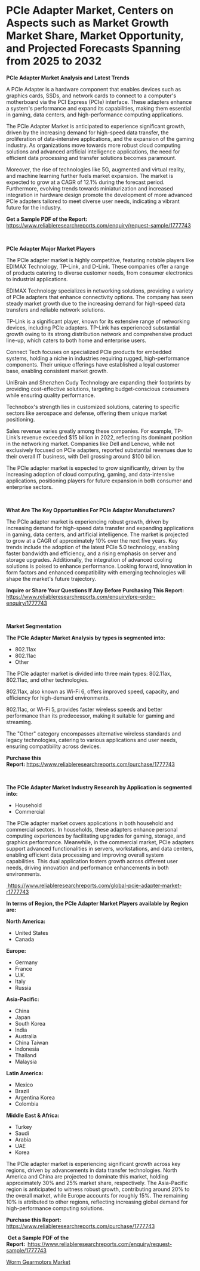 <p><h1>PCIe Adapter Market, Centers on Aspects such as Market Growth Market Share, Market Opportunity, and Projected Forecasts Spanning from 2025 to 2032</h1></p><p><strong>PCIe Adapter Market Analysis and Latest Trends</strong></p>
<p><p>A PCIe Adapter is a hardware component that enables devices such as graphics cards, SSDs, and network cards to connect to a computer's motherboard via the PCI Express (PCIe) interface. These adapters enhance a system's performance and expand its capabilities, making them essential in gaming, data centers, and high-performance computing applications.</p><p>The PCIe Adapter Market is anticipated to experience significant growth, driven by the increasing demand for high-speed data transfer, the proliferation of data-intensive applications, and the expansion of the gaming industry. As organizations move towards more robust cloud computing solutions and advanced artificial intelligence applications, the need for efficient data processing and transfer solutions becomes paramount. </p><p>Moreover, the rise of technologies like 5G, augmented and virtual reality, and machine learning further fuels market expansion. The market is expected to grow at a CAGR of 12.1% during the forecast period. Furthermore, evolving trends towards miniaturization and increased integration in hardware design promote the development of more advanced PCIe adapters tailored to meet diverse user needs, indicating a vibrant future for the industry.</p></p>
<p><strong>Get a Sample PDF of the Report:&nbsp;</strong> <a href="https://www.reliableresearchreports.com/enquiry/request-sample/1777743?utm_campaign=2652&utm_medium=2&utm_source=Github&utm_content=ia&utm_term=09042025&utm_id=pcie-adapter">https://www.reliableresearchreports.com/enquiry/request-sample/1777743</a></p>
<p>&nbsp;</p>
<p><strong>PCIe Adapter Major Market Players</strong></p>
<p><p>The PCIe adapter market is highly competitive, featuring notable players like EDIMAX Technology, TP-Link, and D-Link. These companies offer a range of products catering to diverse customer needs, from consumer electronics to industrial applications.</p><p>EDIMAX Technology specializes in networking solutions, providing a variety of PCIe adapters that enhance connectivity options. The company has seen steady market growth due to the increasing demand for high-speed data transfers and reliable network solutions.</p><p>TP-Link is a significant player, known for its extensive range of networking devices, including PCIe adapters. TP-Link has experienced substantial growth owing to its strong distribution network and comprehensive product line-up, which caters to both home and enterprise users.</p><p>Connect Tech focuses on specialized PCIe products for embedded systems, holding a niche in industries requiring rugged, high-performance components. Their unique offerings have established a loyal customer base, enabling consistent market growth.</p><p>UniBrain and Shenzhen Cudy Technology are expanding their footprints by providing cost-effective solutions, targeting budget-conscious consumers while ensuring quality performance.</p><p>Technobox's strength lies in customized solutions, catering to specific sectors like aerospace and defense, offering them unique market positioning.</p><p>Sales revenue varies greatly among these companies. For example, TP-Link’s revenue exceeded $15 billion in 2022, reflecting its dominant position in the networking market. Companies like Dell and Lenovo, while not exclusively focused on PCIe adapters, reported substantial revenues due to their overall IT business, with Dell grossing around $100 billion.</p><p>The PCIe adapter market is expected to grow significantly, driven by the increasing adoption of cloud computing, gaming, and data-intensive applications, positioning players for future expansion in both consumer and enterprise sectors.</p></p>
<p>&nbsp;</p>
<p><strong>What Are The Key Opportunities For PCIe Adapter Manufacturers?</strong></p>
<p><p>The PCIe adapter market is experiencing robust growth, driven by increasing demand for high-speed data transfer and expanding applications in gaming, data centers, and artificial intelligence. The market is projected to grow at a CAGR of approximately 10% over the next five years. Key trends include the adoption of the latest PCIe 5.0 technology, enabling faster bandwidth and efficiency, and a rising emphasis on server and storage upgrades. Additionally, the integration of advanced cooling solutions is poised to enhance performance. Looking forward, innovation in form factors and enhanced compatibility with emerging technologies will shape the market's future trajectory.</p></p>
<p><strong>Inquire or Share Your Questions If Any Before Purchasing This Report:</strong> <a href="https://www.reliableresearchreports.com/enquiry/pre-order-enquiry/1777743?utm_campaign=2652&utm_medium=2&utm_source=Github&utm_content=ia&utm_term=09042025&utm_id=pcie-adapter">https://www.reliableresearchreports.com/enquiry/pre-order-enquiry/1777743</a></p>
<p>&nbsp;</p>
<p><strong>Market Segmentation</strong></p>
<p><strong>The PCIe Adapter Market Analysis by types is segmented into:</strong></p>
<p><ul><li>802.11ax</li><li>802.11ac</li><li>Other</li></ul></p>
<p><p>The PCIe adapter market is divided into three main types: 802.11ax, 802.11ac, and other technologies. </p><p>802.11ax, also known as Wi-Fi 6, offers improved speed, capacity, and efficiency for high-demand environments. </p><p>802.11ac, or Wi-Fi 5, provides faster wireless speeds and better performance than its predecessor, making it suitable for gaming and streaming. </p><p>The "Other" category encompasses alternative wireless standards and legacy technologies, catering to various applications and user needs, ensuring compatibility across devices.</p></p>
<p><strong>Purchase this Report:&nbsp;</strong><a href="https://www.reliableresearchreports.com/purchase/1777743?utm_campaign=2652&utm_medium=2&utm_source=Github&utm_content=ia&utm_term=09042025&utm_id=pcie-adapter">https://www.reliableresearchreports.com/purchase/1777743</a></p>
<p>&nbsp;</p>
<p><strong>The PCIe Adapter Market Industry Research by Application is segmented into:</strong></p>
<p><ul><li>Household</li><li>Commercial</li></ul></p>
<p><p>The PCIe adapter market covers applications in both household and commercial sectors. In households, these adapters enhance personal computing experiences by facilitating upgrades for gaming, storage, and graphics performance. Meanwhile, in the commercial market, PCIe adapters support advanced functionalities in servers, workstations, and data centers, enabling efficient data processing and improving overall system capabilities. This dual application fosters growth across different user needs, driving innovation and performance enhancements in both environments.</p></p>
<p><a href="https://www.reliableresearchreports.com/global-pcie-adapter-market-r1777743?utm_campaign=2652&utm_medium=2&utm_source=Github&utm_content=ia&utm_term=09042025&utm_id=pcie-adapter">&nbsp;https://www.reliableresearchreports.com/global-pcie-adapter-market-r1777743</a></p>
<p><strong>In terms of Region, the PCIe Adapter Market Players available by Region are:</strong></p>
<p>
    <p> <strong> North America: </strong>
        <ul>
            <li>United States</li>
            <li>Canada</li>
        </ul>
        </p> 
    <p> <strong> Europe: </strong>
        <ul>
            <li>Germany</li>
            <li>France</li>
            <li>U.K.</li>
            <li>Italy</li>
            <li>Russia</li>
        </ul>
        </p> 
    <p> <strong> Asia-Pacific: </strong>
        <ul>
            <li>China</li>
            <li>Japan</li>
            <li>South Korea</li>
            <li>India</li>
            <li>Australia</li>
            <li>China Taiwan</li>
            <li>Indonesia</li>
            <li>Thailand</li>
            <li>Malaysia</li>
        </ul>
        </p> 
    <p> <strong> Latin America: </strong>
        <ul>
            <li>Mexico</li>
            <li>Brazil</li>
            <li>Argentina Korea</li>
            <li>Colombia</li>
        </ul>
        </p> 
    <p> <strong> Middle East & Africa: </strong>
        <ul>
            <li>Turkey</li>
            <li>Saudi</li>
            <li>Arabia</li>
            <li>UAE</li>
            <li>Korea</li>
        </ul>
    </p>
    </p>
<p><p>The PCIe adapter market is experiencing significant growth across key regions, driven by advancements in data transfer technologies. North America and China are projected to dominate this market, holding approximately 30% and 25% market share, respectively. The Asia-Pacific region is anticipated to witness robust growth, contributing around 20% to the overall market, while Europe accounts for roughly 15%. The remaining 10% is attributed to other regions, reflecting increasing global demand for high-performance computing solutions.</p></p>
<p><strong>Purchase this Report: </strong><a href="https://www.reliableresearchreports.com/purchase/1777743?utm_campaign=2652&utm_medium=2&utm_source=Github&utm_content=ia&utm_term=09042025&utm_id=pcie-adapter">https://www.reliableresearchreports.com/purchase/1777743</a></p>
<p>&nbsp;<strong>Get a Sample PDF of the Report:&nbsp;&nbsp;</strong><a href="https://www.reliableresearchreports.com/enquiry/request-sample/1777743?utm_campaign=2652&utm_medium=2&utm_source=Github&utm_content=ia&utm_term=09042025&utm_id=pcie-adapter">https://www.reliableresearchreports.com/enquiry/request-sample/1777743</a></p>
<p><strong></strong></p>
<p><p><a href="https://github.com/lylyparadise/Market-Research-Report-List-6/blob/main/worm-gearmotors-market.md?utm_campaign=2652&utm_medium=2&utm_source=Github&utm_content=ia&utm_term=09042025&utm_id=pcie-adapter">Worm Gearmotors Market</a></p></p>